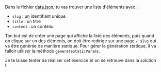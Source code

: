 Dans le fichier [data.json](./data.json), tu vas trouver une liste d'éléments avec :

- `slug` : un identifiant unique
- `title` : un titre
- `content` : un contenu

Ton but est de créer une page qui affiche la liste des éléments, puis quand on clique sur un des éléments, on doit être redirigé sur une page `/:slug` qui va être générée de manière statique. Pour gérer la génération statique, il va falloir utiliser la méthode `generateStaticParams`.

Je te laisse tenter de réaliser cet exercice et on se retrouve dans la solution !
